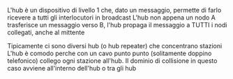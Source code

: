 L'hub è un dispositivo di livello 1 che, dato un messaggio, permette di farlo ricevere a tutti gli interlocutori in broadcast
L'hub non appena un nodo A trasferisce un messaggio verso B, l'hub propaga il messaggio a TUTTI i nodi collegati, anche al mittente

Tipicamente ci sono diversi hub (o hub repeater) che concentrano stazioni 
L'hub è comodo perche con un cavo punto punto (solitamente doppino telefonico) collego ogni stazione all'hub. 
Il dominio di collisione in questo caso avviene all'interno dell'hub o tra gli hub
